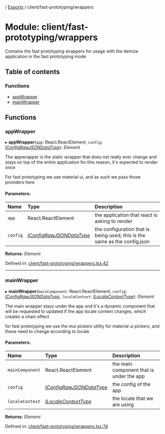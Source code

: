 [](../README.md) / [Exports](../modules.md) / client/fast-prototyping/wrappers

# Module: client/fast-prototyping/wrappers

Contains the fast prototyping wrappers for usage
with the itemize application in the fast prototyping mode

## Table of contents

### Functions

- [appWrapper](client_fast_prototyping_wrappers.md#appwrapper)
- [mainWrapper](client_fast_prototyping_wrappers.md#mainwrapper)

## Functions

### appWrapper

▸ **appWrapper**(`app`: React.ReactElement, `config`: [*IConfigRawJSONDataType*](../interfaces/config.iconfigrawjsondatatype.md)): *Element*

The appwrapper is the static wrapper that does not really ever change and stays on top
of the entire application for this reason, it's expected to render once

For fast prototyping we use material ui, and as such we pass those providers here

#### Parameters:

Name | Type | Description |
:------ | :------ | :------ |
`app` | React.ReactElement | the application that react is asking to render   |
`config` | [*IConfigRawJSONDataType*](../interfaces/config.iconfigrawjsondatatype.md) | the configuration that is being used, this is the same as the config.json    |

**Returns:** *Element*

Defined in: [client/fast-prototyping/wrappers.tsx:42](https://github.com/onzag/itemize/blob/0e9b128c/client/fast-prototyping/wrappers.tsx#L42)

___

### mainWrapper

▸ **mainWrapper**(`mainComponent`: React.ReactElement, `config`: [*IConfigRawJSONDataType*](../interfaces/config.iconfigrawjsondatatype.md), `localeContext`: [*ILocaleContextType*](../interfaces/client_internal_providers_locale_provider.ilocalecontexttype.md)): *Element*

The main wrapper stays under the app and it's a dynamic component that will be requested
to updated if the app locale context changes, which creates a chain effect

for fast prototyping we use the mui pickers utility for material ui pickers, and these
need to change according to locale

#### Parameters:

Name | Type | Description |
:------ | :------ | :------ |
`mainComponent` | React.ReactElement | the main component that is under the app   |
`config` | [*IConfigRawJSONDataType*](../interfaces/config.iconfigrawjsondatatype.md) | the config of the app   |
`localeContext` | [*ILocaleContextType*](../interfaces/client_internal_providers_locale_provider.ilocalecontexttype.md) | the locale that we are using    |

**Returns:** *Element*

Defined in: [client/fast-prototyping/wrappers.tsx:74](https://github.com/onzag/itemize/blob/0e9b128c/client/fast-prototyping/wrappers.tsx#L74)
